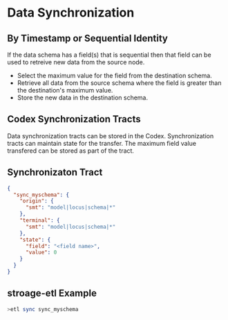 # Data Synchronization

## By Timestamp or Sequential Identity

If the data schema has a field(s) that is sequential then that field can be used to retreive new data from the source node.

- Select the maximum value for the field from the destination schema.  
- Retrieve all data from the source schema where the field is greater than the destination's maximum value.
- Store the new data in the destination schema.

## Codex Synchronization Tracts

Data synchronization tracts can be stored in the Codex.  Synchronization tracts can maintain state for the transfer.  The maximum field value transfered can be stored as part of the tract.

## Synchronizaton Tract

~~~json
{
  "sync_myschema": {
    "origin": {
      "smt": "model|locus|schema|*"
    },
    "terminal": {
      "smt": "model|locus|schema|*"
    },
    "state": {
      "field": "<field name>",
      "value": 0
    }
  }
}
~~~

## stroage-etl Example

~~~bash
>etl sync sync_myschema
~~~
